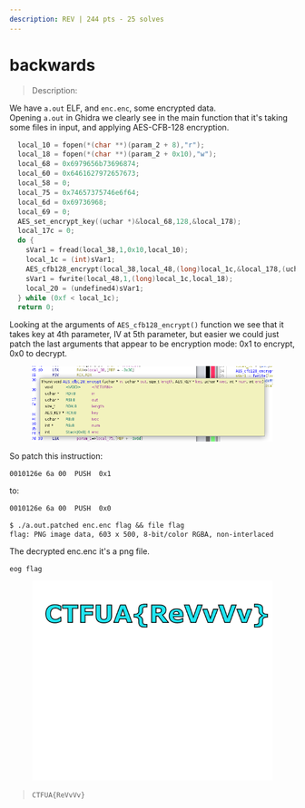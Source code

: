 ```yaml
---
description: REV | 244 pts - 25 solves
---
```


# backwards

> Description:

We have `a.out` ELF, and `enc.enc`, some encrypted data.\
Opening `a.out` in Ghidra we clearly see in the main function that it's taking some files in input, and applying AES-CFB-128 encryption.

```c
  local_10 = fopen(*(char **)(param_2 + 8),"r");
  local_18 = fopen(*(char **)(param_2 + 0x10),"w");
  local_68 = 0x6979656b73696874;
  local_60 = 0x6461627972657673;
  local_58 = 0;
  local_75 = 0x74657375746e6f64;
  local_6d = 0x69736968;
  local_69 = 0;
  AES_set_encrypt_key((uchar *)&local_68,128,&local_178);
  local_17c = 0;
  do {
    sVar1 = fread(local_38,1,0x10,local_10);
    local_1c = (int)sVar1;
    AES_cfb128_encrypt(local_38,local_48,(long)local_1c,&local_178,(uchar *)&local_75,&local_17c,1);
    sVar1 = fwrite(local_48,1,(long)local_1c,local_18);
    local_20 = (undefined4)sVar1;
  } while (0xf < local_1c);
  return 0;
```

Looking at the arguments of `AES_cfb128_encrypt()` function we see that it takes key at 4th parameter, IV at 5th parameter, but easier we could just patch the last arguments that appear to be encryption mode: 0x1 to encrypt, 0x0 to decrypt.

<figure><img src="../../.gitbook/assets/backwards.png" alt=""><figcaption></figcaption></figure>

So patch this instruction:

```
0010126e 6a 00  PUSH  0x1
```

to:&#x20;

```
0010126e 6a 00  PUSH  0x0
```

```shell
$ ./a.out.patched enc.enc flag && file flag
flag: PNG image data, 603 x 500, 8-bit/color RGBA, non-interlaced
```

The decrypted enc.enc it's a png file.

```shell
eog flag
```

<figure><img src="../../.gitbook/assets/backwards_flag.png" alt=""><figcaption></figcaption></figure>

> ```
> CTFUA{ReVvVv}
> ```

